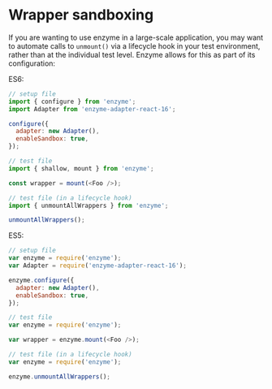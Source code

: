 # Wrapper sandboxing

If you are wanting to use enzyme in a large-scale application, you may want to automate
calls to `unmount()` via a lifecycle hook in your test environment, rather than at the
individual test level. Enzyme allows for this as part of its configuration:

ES6:
```js
// setup file
import { configure } from 'enzyme';
import Adapter from 'enzyme-adapter-react-16';

configure({
  adapter: new Adapter(),
  enableSandbox: true,
});
```

```js
// test file
import { shallow, mount } from 'enzyme';

const wrapper = mount(<Foo />);
```

```js
// test file (in a lifecycle hook)
import { unmountAllWrappers } from 'enzyme';

unmountAllWrappers();
```

ES5:
<!-- eslint no-var: 0 -->
```js
// setup file
var enzyme = require('enzyme');
var Adapter = require('enzyme-adapter-react-16');

enzyme.configure({
  adapter: new Adapter(),
  enableSandbox: true,
});
```

<!-- eslint no-var: 0 -->
```js
// test file
var enzyme = require('enzyme');

var wrapper = enzyme.mount(<Foo />);
```

<!-- eslint no-var: 0 -->
```js
// test file (in a lifecycle hook)
var enzyme = require('enzyme');

enzyme.unmountAllWrappers();
```
